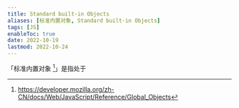 ```yaml
---
title: Standard built-in Objects
aliases: [标准内置对象, Standard built-in Objects]
tags: [JS]
enableToc: true
date: 2022-10-19
lastmod: 2022-10-24
---
```


「标准内置对象 [^1]」是指处于

[^1]: <https://developer.mozilla.org/zh-CN/docs/Web/JavaScript/Reference/Global_Objects>
